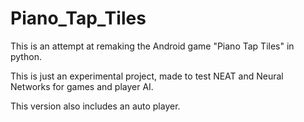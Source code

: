 # Piano_Tap_Tiles

This is an attempt at remaking the Android game "Piano Tap Tiles" in python.

This is just an experimental project, made to test NEAT and Neural Networks for games and player AI.

This version also includes an auto player.
